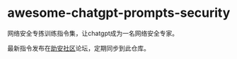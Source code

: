 # awesome-chatgpt-prompts-security
网络安全专拣训练指令集，让chatgpt成为一名网络安全专家。

最新指令发布在[助安社区](https://secself.com/)论坛，定期同步到此仓库。
